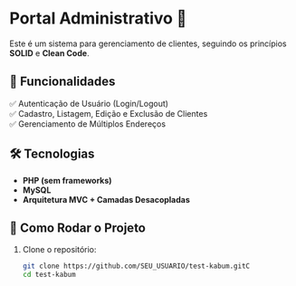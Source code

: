 # Portal Administrativo 🚀

Este é um sistema para gerenciamento de clientes, seguindo os princípios **SOLID** e **Clean Code**.

## 📌 Funcionalidades
✅ Autenticação de Usuário (Login/Logout)  
✅ Cadastro, Listagem, Edição e Exclusão de Clientes  
✅ Gerenciamento de Múltiplos Endereços  

## 🛠 Tecnologias
- **PHP (sem frameworks)**
- **MySQL**
- **Arquitetura MVC + Camadas Desacopladas**

## 🚀 Como Rodar o Projeto
1. Clone o repositório:
   ```sh
   git clone https://github.com/SEU_USUARIO/test-kabum.gitC
   cd test-kabum
   ```